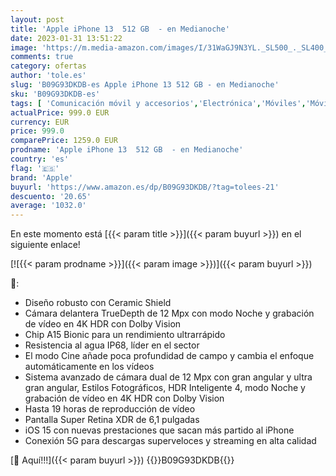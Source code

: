 ```yaml
---
layout: post
title: 'Apple iPhone 13  512 GB  - en Medianoche'
date: 2023-01-31 13:51:22
image: 'https://m.media-amazon.com/images/I/31WaGJ9N3YL._SL500_._SL400_.jpg'
comments: true
category: ofertas
author: 'tole.es'
slug: 'B09G93DKDB-es Apple iPhone 13 512 GB - en Medianoche'
sku: 'B09G93DKDB-es'
tags: [ 'Comunicación móvil y accesorios','Electrónica','Móviles','Móviles y smartphones libres','apple','iphone','🇪🇸', ]
actualPrice: 999.0 EUR
currency: EUR
price: 999.0
comparePrice: 1259.0 EUR
prodname: 'Apple iPhone 13  512 GB  - en Medianoche'
country: 'es'
flag: '🇪🇸'
brand: 'Apple'
buyurl: 'https://www.amazon.es/dp/B09G93DKDB/?tag=tolees-21'
descuento: '20.65'
average: '1032.0'
---
```


En este momento está [{{< param title >}}]({{< param buyurl >}}) en el siguiente enlace!

[![{{< param prodname >}}]({{< param image >}})]({{< param buyurl >}})

🔎:

- Diseño robusto con Ceramic Shield
- Cámara delantera TrueDepth de 12 Mpx con modo Noche y grabación de vídeo en 4K HDR con Dolby Vision
- Chip A15 Bionic para un rendimiento ultrarrápido
- Resistencia al agua IP68, líder en el sector
- El modo Cine añade poca profundidad de campo y cambia el enfoque automáticamente en los vídeos
- Sistema avanzado de cámara dual de 12 Mpx con gran angular y ultra gran angular, Estilos Fotográficos, HDR Inteligente 4, modo Noche y grabación de vídeo en 4K HDR con Dolby Vision
- Hasta 19 horas de reproducción de vídeo
- Pantalla Super Retina XDR de 6,1 pulgadas
- iOS 15 con nuevas prestaciones que sacan más partido al iPhone
- Conexión 5G para descargas superveloces y streaming en alta calidad

[🛒 Aquí!!!]({{< param buyurl >}})
{{<world>}}B09G93DKDB{{</world>}}
